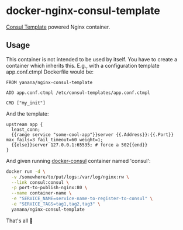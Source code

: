 # docker-nginx-consul-template

[Consul Template](https://github.com/hashicorp/consul-template) powered Nginx container.

## Usage

This container is not intended to be used by itself. You have to create a container which inherits this. E.g., with a configuration template app.conf.ctmpl Dockerfile would be:

```
FROM yanana/nginx-consul-template

ADD app.conf.ctmpl /etc/consul-templates/app.conf.ctmpl

CMD ["my_init"]
```

And the template:

```
upstream app {
  least_conn;
  {{range service "some-cool-app"}}server {{.Address}}:{{.Port}} max_fails=3 fail_timeout=60 weight=1;
  {{else}}server 127.0.0.1:65535; # force a 502{{end}}
}
```

And given running [docker-consul](https://github.com/progrium/docker-consul) container named 'consul':

```sh
docker run -d \
  -v /somewhere/to/put/logs:/var/log/nginx:rw \
  --link consul:consul \
  -p port-to-publish-nginx:80 \
  --name container-name \
  -e "SERVICE_NAME=service-name-to-register-to-consul" \
  -e "SERVICE_TAGS=tag1,tag2,tag3" \
  yanana/nginx-consul-template
```

That's all :sushi:
